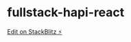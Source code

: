 # fullstack-hapi-react

[Edit on StackBlitz ⚡️](https://stackblitz.com/edit/stackblitz-starters-8j1yps)
